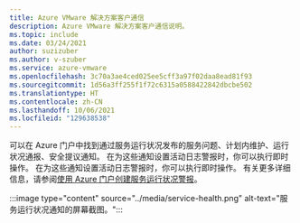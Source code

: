 ```yaml
---
title: Azure VMware 解决方案客户通信
description: Azure VMware 解决方案客户通信说明。
ms.topic: include
ms.date: 03/24/2021
author: suzizuber
ms.author: v-szuber
ms.service: azure-vmware
ms.openlocfilehash: 3c70a3ae4ced025ee5cff3a97f02daa8ead81f93
ms.sourcegitcommit: 1d56a3ff255f1f72c6315a0588422842dbcbe502
ms.translationtype: HT
ms.contentlocale: zh-CN
ms.lasthandoff: 10/06/2021
ms.locfileid: "129638538"
---
```

<!-- Used in introduction.md and faq.yml -->

可以在 Azure 门户中找到通过服务运行状况发布的服务问题、计划内维护、运行状况通报、安全提议通知。 在为这些通知设置活动日志警报时，你可以执行即时操作。 在为这些通知设置活动日志警报时，你可以执行即时操作。 有关更多详细信息，请参阅[使用 Azure 门户创建服务运行状况警报](../../service-health/alerts-activity-log-service-notifications-portal.md#create-service-health-alert-using-azure-portal)。

:::image type="content" source="../media/service-health.png" alt-text="服务运行状况通知的屏幕截图。":::
